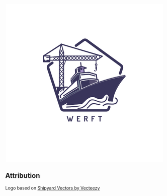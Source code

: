 <center><img src="logo.png"></center>

## Attribution

Logo based on [Shipyard Vectors by Vecteezy](https://www.vecteezy.com/free-vector/shipyard)